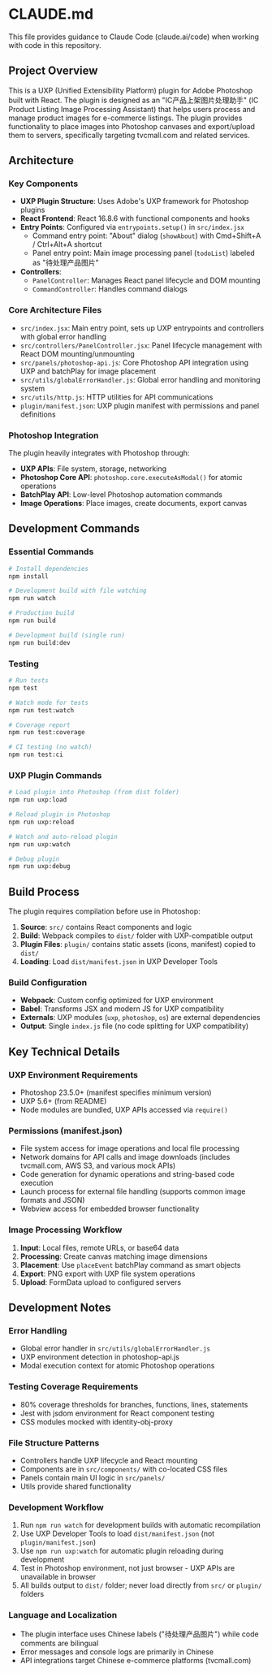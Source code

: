 # CLAUDE.md

This file provides guidance to Claude Code (claude.ai/code) when working with code in this repository.

## Project Overview

This is a UXP (Unified Extensibility Platform) plugin for Adobe Photoshop built with React. The plugin is designed as an "IC产品上架图片处理助手" (IC Product Listing Image Processing Assistant) that helps users process and manage product images for e-commerce listings. The plugin provides functionality to place images into Photoshop canvases and export/upload them to servers, specifically targeting tvcmall.com and related services.

## Architecture

### Key Components
- **UXP Plugin Structure**: Uses Adobe's UXP framework for Photoshop plugins
- **React Frontend**: React 16.8.6 with functional components and hooks
- **Entry Points**: Configured via `entrypoints.setup()` in `src/index.jsx`
  - Command entry point: "About" dialog (`showAbout`) with Cmd+Shift+A / Ctrl+Alt+A shortcut
  - Panel entry point: Main image processing panel (`todoList`) labeled as "待处理产品图片"
- **Controllers**: 
  - `PanelController`: Manages React panel lifecycle and DOM mounting
  - `CommandController`: Handles command dialogs

### Core Architecture Files
- `src/index.jsx`: Main entry point, sets up UXP entrypoints and controllers with global error handling
- `src/controllers/PanelController.jsx`: Panel lifecycle management with React DOM mounting/unmounting
- `src/panels/photoshop-api.js`: Core Photoshop API integration using UXP and batchPlay for image placement
- `src/utils/globalErrorHandler.js`: Global error handling and monitoring system
- `src/utils/http.js`: HTTP utilities for API communications
- `plugin/manifest.json`: UXP plugin manifest with permissions and panel definitions

### Photoshop Integration
The plugin heavily integrates with Photoshop through:
- **UXP APIs**: File system, storage, networking
- **Photoshop Core API**: `photoshop.core.executeAsModal()` for atomic operations
- **BatchPlay API**: Low-level Photoshop automation commands
- **Image Operations**: Place images, create documents, export canvas

## Development Commands

### Essential Commands
```bash
# Install dependencies
npm install

# Development build with file watching
npm run watch

# Production build
npm run build

# Development build (single run)
npm run build:dev
```

### Testing
```bash
# Run tests
npm test

# Watch mode for tests
npm run test:watch

# Coverage report
npm run test:coverage

# CI testing (no watch)
npm run test:ci
```

### UXP Plugin Commands
```bash
# Load plugin into Photoshop (from dist folder)
npm run uxp:load

# Reload plugin in Photoshop
npm run uxp:reload

# Watch and auto-reload plugin
npm run uxp:watch

# Debug plugin
npm run uxp:debug
```

## Build Process

The plugin requires compilation before use in Photoshop:
1. **Source**: `src/` contains React components and logic
2. **Build**: Webpack compiles to `dist/` folder with UXP-compatible output
3. **Plugin Files**: `plugin/` contains static assets (icons, manifest) copied to `dist/`
4. **Loading**: Load `dist/manifest.json` in UXP Developer Tools

### Build Configuration
- **Webpack**: Custom config optimized for UXP environment
- **Babel**: Transforms JSX and modern JS for UXP compatibility
- **Externals**: UXP modules (`uxp`, `photoshop`, `os`) are external dependencies
- **Output**: Single `index.js` file (no code splitting for UXP compatibility)

## Key Technical Details

### UXP Environment Requirements
- Photoshop 23.5.0+ (manifest specifies minimum version)
- UXP 5.6+ (from README)
- Node modules are bundled, UXP APIs accessed via `require()`

### Permissions (manifest.json)
- File system access for image operations and local file processing
- Network domains for API calls and image downloads (includes tvcmall.com, AWS S3, and various mock APIs)
- Code generation for dynamic operations and string-based code execution
- Launch process for external file handling (supports common image formats and JSON)
- Webview access for embedded browser functionality

### Image Processing Workflow
1. **Input**: Local files, remote URLs, or base64 data
2. **Processing**: Create canvas matching image dimensions
3. **Placement**: Use `placeEvent` batchPlay command as smart objects
4. **Export**: PNG export with UXP file system operations
5. **Upload**: FormData upload to configured servers

## Development Notes

### Error Handling
- Global error handler in `src/utils/globalErrorHandler.js`
- UXP environment detection in photoshop-api.js
- Modal execution context for atomic Photoshop operations

### Testing Coverage Requirements
- 80% coverage thresholds for branches, functions, lines, statements
- Jest with jsdom environment for React component testing
- CSS modules mocked with identity-obj-proxy

### File Structure Patterns
- Controllers handle UXP lifecycle and React mounting
- Components are in `src/components/` with co-located CSS files
- Panels contain main UI logic in `src/panels/`
- Utils provide shared functionality

### Development Workflow
1. Run `npm run watch` for development builds with automatic recompilation
2. Use UXP Developer Tools to load `dist/manifest.json` (not `plugin/manifest.json`)
3. Use `npm run uxp:watch` for automatic plugin reloading during development
4. Test in Photoshop environment, not just browser - UXP APIs are unavailable in browser
5. All builds output to `dist/` folder; never load directly from `src/` or `plugin/` folders

### Language and Localization
- The plugin interface uses Chinese labels ("待处理产品图片") while code comments are bilingual
- Error messages and console logs are primarily in Chinese
- API integrations target Chinese e-commerce platforms (tvcmall.com)